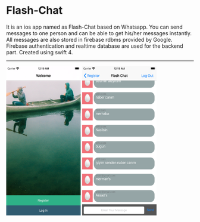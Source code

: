 # Flash-Chat

It is an ios app named as Flash-Chat based on Whatsapp. You can send messages to one person and can be able to get his/her messages instantly. All messages are also stored in firebase rdbms provided by Google. 
Firebase authentication and realtime database are used for the backend part. 
Created using swift 4.

<hr>

<img src="screenshots/welcome.png" width="200" height="400"> <img src="screenshots/home.png" width="200" height="400">
